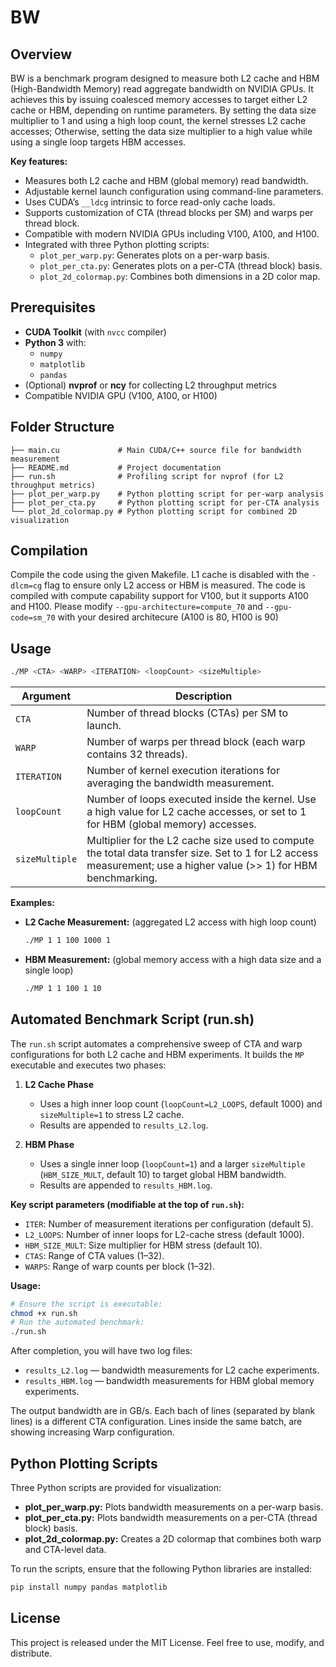 # BW

## Overview

BW is a benchmark program designed to measure both L2 cache and HBM (High-Bandwidth Memory) read aggregate bandwidth on NVIDIA GPUs. It achieves this by issuing coalesced memory accesses to target either L2 cache or HBM, depending on runtime parameters. By setting the data size multiplier to 1 and using a high loop count, the kernel stresses L2 cache accesses; Otherwise, setting the data size multiplier to a high value while using a single loop targets HBM accesses.

**Key features:**
- Measures both L2 cache and HBM (global memory) read bandwidth.
- Adjustable kernel launch configuration using command-line parameters.
- Uses CUDA’s `__ldcg` intrinsic to force read-only cache loads.
- Supports customization of CTA (thread blocks per SM) and warps per thread block.
- Compatible with modern NVIDIA GPUs including V100, A100, and H100.
- Integrated with three Python plotting scripts:
  - `plot_per_warp.py`: Generates plots on a per-warp basis.
  - `plot_per_cta.py`: Generates plots on a per-CTA (thread block) basis.
  - `plot_2d_colormap.py`: Combines both dimensions in a 2D color map.

## Prerequisites

- **CUDA Toolkit** (with `nvcc` compiler)
- **Python 3** with:
  - `numpy`
  - `matplotlib`
  - `pandas`
- (Optional) **nvprof** or **ncy** for collecting L2 throughput metrics
- Compatible NVIDIA GPU (V100, A100, or H100)

## Folder Structure

```
├── main.cu             # Main CUDA/C++ source file for bandwidth measurement
├── README.md           # Project documentation
├── run.sh              # Profiling script for nvprof (for L2 throughput metrics)
├── plot_per_warp.py    # Python plotting script for per-warp analysis
├── plot_per_cta.py     # Python plotting script for per-CTA analysis
└── plot_2d_colormap.py # Python plotting script for combined 2D visualization
```

## Compilation

Compile the code using the given Makefile. L1 cache is disabled with the `-dlcm=cg` flag to ensure only L2 access or HBM is measured. The code is compiled with compute capability support for V100, but it supports A100 and H100.
Please modify `--gpu-architecture=compute_70` and `--gpu-code=sm_70` with your desired architecure (A100 is 80, H100 is 90)


## Usage

```bash
./MP <CTA> <WARP> <ITERATION> <loopCount> <sizeMultiple>
```

| Argument       | Description                                                                                                                                                          |
|----------------|----------------------------------------------------------------------------------------------------------------------------------------------------------------------|
| `CTA`          | Number of thread blocks (CTAs) per SM to launch.                                                                                                                     |
| `WARP`         | Number of warps per thread block (each warp contains 32 threads).                                                                                                    |
| `ITERATION`    | Number of kernel execution iterations for averaging the bandwidth measurement.                                                                                       |
| `loopCount`    | Number of loops executed inside the kernel. Use a high value for L2 cache accesses, or set to 1 for HBM (global memory) accesses.                                     |
| `sizeMultiple` | Multiplier for the L2 cache size used to compute the total data transfer size. Set to 1 for L2 access measurement; use a higher value (>> 1) for HBM benchmarking.  |

**Examples:**

- **L2 Cache Measurement:** (aggregated L2 access with high loop count)
  ```bash
  ./MP 1 1 100 1000 1
  ```

- **HBM Measurement:** (global memory access with a high data size and a single loop)
  ```bash
  ./MP 1 1 100 1 10
  ```

## Automated Benchmark Script (run.sh)

The `run.sh` script automates a comprehensive sweep of CTA and warp configurations for both L2 cache and HBM experiments. It builds the `MP` executable and executes two phases:

1. **L2 Cache Phase**
   - Uses a high inner loop count (`loopCount=L2_LOOPS`, default 1000) and `sizeMultiple=1` to stress L2 cache.
   - Results are appended to `results_L2.log`.

2. **HBM Phase**
   - Uses a single inner loop (`loopCount=1`) and a larger `sizeMultiple` (`HBM_SIZE_MULT`, default 10) to target global HBM bandwidth.
   - Results are appended to `results_HBM.log`.

**Key script parameters (modifiable at the top of `run.sh`):**
- `ITER`: Number of measurement iterations per configuration (default 5).
- `L2_LOOPS`: Number of inner loops for L2-cache stress (default 1000).
- `HBM_SIZE_MULT`: Size multiplier for HBM stress (default 10).
- `CTAS`: Range of CTA values (1–32).
- `WARPS`: Range of warp counts per block (1–32).

**Usage:**
```bash
# Ensure the script is executable:
chmod +x run.sh
# Run the automated benchmark:
./run.sh
```

After completion, you will have two log files:
- `results_L2.log` — bandwidth measurements for L2 cache experiments.
- `results_HBM.log` — bandwidth measurements for HBM global memory experiments.

The output bandwidth are in GB/s. Each bach of lines (separated by blank lines) is a different CTA configuration. Lines inside the same batch, are showing increasing Warp configuration.

## Python Plotting Scripts

Three Python scripts are provided for visualization:
- **plot_per_warp.py:** Plots bandwidth measurements on a per-warp basis.
- **plot_per_cta.py:** Plots bandwidth measurements on a per-CTA (thread block) basis.
- **plot_2d_colormap.py:** Creates a 2D colormap that combines both warp and CTA-level data.

To run the scripts, ensure that the following Python libraries are installed:
```bash
pip install numpy pandas matplotlib
```

## License

This project is released under the MIT License. Feel free to use, modify, and distribute.

